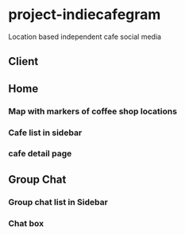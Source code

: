 # project-indiecafegram

Location based independent cafe social media

## Client 
## Home

### Map with markers of coffee shop locations

### Cafe list in sidebar

### cafe detail page

## Group Chat
### Group chat list in Sidebar
### Chat box

